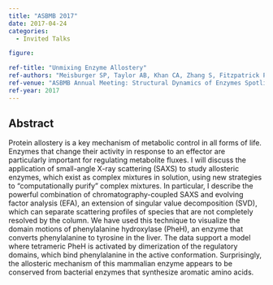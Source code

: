 ```yaml
---
title: "ASBMB 2017"
date: 2017-04-24
categories:
  - Invited Talks

figure:

ref-title: "Unmixing Enzyme Allostery"
ref-authors: "Meisburger SP, Taylor AB, Khan CA, Zhang S, Fitzpatrick PF, Ando N"
ref-venue: "ASBMB Annual Meeting: Structural Dynamics of Enzymes Spotlight Session"
ref-year: 2017
---
```


## Abstract

Protein allostery is a key mechanism of metabolic control in all forms of life. Enzymes that change their activity in response to an effector are particularly important for regulating metabolite fluxes. I will discuss the application of small-angle X-ray scattering (SAXS) to study allosteric enzymes, which exist as complex mixtures in solution, using new strategies to “computationally purify” complex mixtures. In particular, I describe the powerful combination of chromatography-coupled SAXS and evolving factor analysis (EFA), an extension of singular value decomposition (SVD), which can separate scattering profiles of species that are not completely resolved by the column. We have used this technique to visualize the domain motions of phenylalanine hydroxylase (PheH), an enzyme that converts phenylalanine to tyrosine in the liver. The data support a model where tetrameric PheH is activated by dimerization of the regulatory domains, which bind phenylalanine in the active conformation. Surprisingly, the allosteric mechanism of this mammalian enzyme appears to be conserved from bacterial enzymes that synthesize aromatic amino acids.
